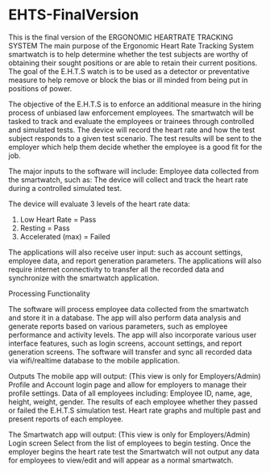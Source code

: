 # EHTS-FinalVersion
This is the final version of the ERGONOMIC HEARTRATE TRACKING SYSTEM
The main purpose of the Ergonomic Heart Rate Tracking System smartwatch is to help determine whether the test subjects are worthy of obtaining their sought positions or are able to retain their current positions. 
The goal of the E.H.T.S watch is to be used as a detector or preventative measure to help remove or block the bias or ill minded from being put in positions of power. 

The objective of the E.H.T.S is to enforce an additional measure in the hiring process of unbiased law enforcement employees. 
The smartwatch will be tasked to track and evaluate the employees or trainees through controlled and simulated tests.
The device will record the heart rate and how the test subject responds to a given test scenario.
The test results will be sent to the employer which help them decide whether the employee is a good fit for the job. 

The major inputs to the software will include:
Employee data collected from the smartwatch, such as:
The device will collect and track the heart rate during a controlled simulated test.

The device will evaluate 3 levels of the heart rate data:
1. Low Heart Rate = Pass
2. Resting = Pass
3. Accelerated (max) = Failed


The applications will also receive user input: such as account settings, employee data, and report generation parameters.
The applications will also require internet connectivity to transfer all the recorded data and synchronize with the smartwatch application.

Processing Functionality

The software will process employee data collected from the smartwatch and store it in a database. 
The app will also perform data analysis and generate reports based on various parameters, such as employee performance and activity levels. 
The app will also incorporate various user interface features, such as login screens, account settings, and report generation screens.
The software will transfer and sync all recorded data via wifi/realtime database to the mobile application.

Outputs
The mobile app will output:
(This view is only for Employers/Admin)
Profile and Account login page and allow for employers to manage their profile settings.
Data of all employees including: Employee ID, name, age, height, weight, gender.
The results of each employee whether they passed or failed the E.H.T.S simulation test.
Heart rate graphs and multiple past and present reports of each employee.

The Smartwatch app will output:
(This view is only for Employers/Admin)
Login screen
Select from the list of employees to begin testing.
Once the employer begins the heart rate test the Smartwatch will not output any data for employees to view/edit and will appear as a normal smartwatch.


